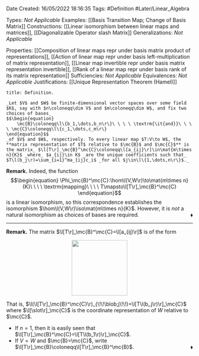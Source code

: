 <div class="topSpace"></div>

Date Created: 16/05/2022 18:16:35
Tags: #Definition #Later/Linear_Algebra

Types: _Not Applicable_
Examples: [[Basis Transition Map; Change of Basis Matrix]]
Constructions: [[Linear isomorphism between linear maps and matrices]], [[Diagonalizable Operator slash Matrix]]
Generalizations: _Not Applicable_

Properties: [[Composition of linear maps repr under basis matrix product of representations]], [[Action of linear map repr under basis left-multiplication of matrix representation]], [[Linear map invertible repr under basis matrix representation invertible]], [[Rank of a linear map repr under basis rank of its matrix representation]]
Sufficiencies: _Not Applicable_
Equivalences: _Not Applicable_
Justifications: [[Unique Representation Theorem (Hamel)]]

``` ad-Definition
title: Definition.

_Let $V$ and $W$ be finite-dimensional vector spaces over some field $K$, say with $n\coloneqq\dim V$ and $m\coloneqq\dim W$, and fix two choices of bases_
$$\begin{equation}
    \mc{B}\coloneqq\l\{b_1,\dots,b_n\r\}\ \ \ \ \textrm{\it{and}}\ \ \ \ \mc{C}\coloneqq\l\{c_1,\dots,c_m\r\}
\end{equation}$$
_of $V$ and $W$, respectively. To every linear map $T:V\to W$, the **matrix representation of $T$ relative to $\mc{B}$ and $\mc{C}$** is the matrix_ $\l[T\r]_\mc{B}^\mc{C}\coloneqq\l[a_{ij}\r]\in\mat{m\times n}{K}$ _where_ $a_{ij}\in K$ _are the unique coefficients such that_ $T\l(b_j\r)=\sum_{i=1}^ma_{ij}c_i$ _for all $j\in\l\{1,\dots,n\r\}$._

```

**Remark.** Indeed, the function
$$\begin{equation}
    \Phi_\mc{B}^\mc{C}:\hom\l(V,W\r)\to\mat{m\times n}{K}\ \ \ \ \textrm{mapping}\ \ \ \ T\mapsto\l[T\r]_\mc{B}^\mc{C}
\end{equation}$$
is a linear isomorphism, so this correspondence establishes the isomorphism $\hom\l(V,W\r)\iso\mat{m\times n}{K}$. However, it is _not_ a natural isomorphism as choices of bases are required.<span style="float:right;">$\blacklozenge$</span>

---

**Remark.** The matrix $\l[T\r]_\mc{B}^\mc{C}=\l[a_{ij}\r]$ is of the form

<center><img src="app://local/home/zhao/Dropbox/MathWiki/Images/2022-05-16_183714/image.svg", width=150></center>

That is, $\l(\l[T\r]_\mc{B}^\mc{C}\r)_{\!\!\blob;j\!\!}=\l[T\l(b_j\r)\r]_\mc{C}$ where $\l[\slot\r]_\mc{C}$ is the coordinate representation of $W$ relative to $\mc{C}$.
* If $n=1$, then it is easily seen that $\l[T\r]_\mc{B}^\mc{C}=\l[T\l(b_1\r)\r]_\mc{C}$.
* If $V=W$ and $\mc{B}=\mc{C}$, write $\l[T\r]_\mc{B}\coloneqq\l[T\r]_\mc{B}^\mc{B}$.<span style="float:right;">$\blacklozenge$</span>
